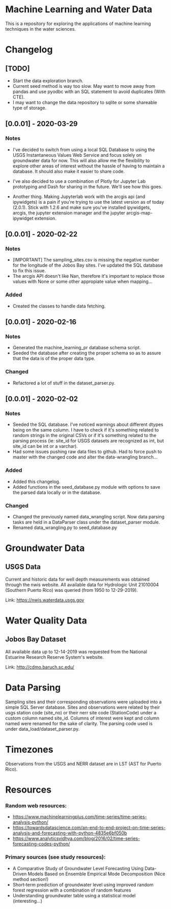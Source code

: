 # Machine Learning and Water Data

This is a repository for exploring the applications of machine learning techniques in the water sciences.

# Changelog

## [TODO]
- Start the data exploration branch.
- Current seed method is way too slow.  May want to move away from pandas and
  use pyodbc with an SQL statement to avoid duplicates (With CTE).
- I may want to change the data repository to sqlite or some shareable type of storage.

## [0.0.01] - 2020-03-29
### Notes
- I've decided to switch from using a local SQL Database to using the USGS Instantaneous Values Web Service and focus solely on groundwater data for now.  This will also allow me the flexibility to explore other areas of interest without the hassle of having to maintain a database.  It should also make it easier to share code.

- I've also decided to use a combination of Plotly for Jupyter Lab prototyping and Dash for sharing in the future.  We'll see how this goes.

- Another thing.  Making Jupyterlab work with the arcgis api (and ipywidgets) is a pain if you're trying to use the latest version as of today (2.0.1).  Stick with 1.2.6 and make sure you've installed ipywidgets, arcgis, the jupyter extension manager and the jupyter arcgis-map-ipywidget extension.


## [0.0.01] - 2020-02-22
### Notes
- [IMPORTANT] The sampling_sites.csv is missing the negative number for the longitude of the Jobos Bay sites.  I've updated the SQL database to fix this issue.
- The arcgis API doesn't like Nan, therefore it's important to replace those values with None or some other appropiate value when mapping...

### Added
- Created the classes to handle data fetching.

## [0.0.01] - 2020-02-16
### Notes
- Generated the machine_learning_pr database schema script.
- Seeded the database after creating the proper schema so as to assure that the
  data is of the proper data type.

### Changed
- Refactored a lot of stuff in the dataset_parser.py.

## [0.0.01] - 2020-02-02
### Notes
-  Seeded the SQL database.  I've noticed warnings about different dtypes being on the same column.
  I have to check if it's something related to random strings in the original CSVs or if it's
  something related to the parsing process (ie: site_id for USGS datasets are recognized as int, but
  site_id can be int or a varchar).
- Had some issues pushing raw data files to github.  Had to force push to master with the changed code
  and alter the data-wrangling branch...

### Added
- Added this changelog.
- Added functions in the seed_database.py module with options to save the parsed data
  locally or in the database. 

### Changed
- Changed the previously named data_wrangling script.  Now data parsing tasks are held in a DataParser class
  under the dataset_parser module.
- Renamed data_wrangling.py to seed_database.py

# Groundwater Data
## USGS Data
Current and historic data for well depth measurements was obtained through the nwis website.  All available data for Hydrologic Unit 21010004 (Southern Puerto Rico) was queried (from 1950 to 12-29-2019).

Link: https://nwis.waterdata.usgs.gov

# Water Quality Data
## Jobos Bay Dataset
All available data up to 12-14-2019 was requested from the National Estuarine Research Reserve System's website.

Link: http://cdmo.baruch.sc.edu/

# Data Parsing
Sampling sites and their corresponding observations were uploaded into a simple SQL Server database.  Sites and observations were related by their usgs station code (site_no) or their nerr site code (StationCode) under
a custom column named site_id.  Columns of interest were kept and column named were renamed for the sake of clarity.  The parsing code used is under data_load/dataset_parser.py.

# Timezones
Observations from the USGS and NERR dataset are in LST (AST for Puerto Rico).

# Resources
### Random web resources:
- https://www.machinelearningplus.com/time-series/time-series-analysis-python/
- https://towardsdatascience.com/an-end-to-end-project-on-time-series-analysis-and-forecasting-with-python-4835e6bf050b
- https://www.analyticsvidhya.com/blog/2016/02/time-series-forecasting-codes-python/

### Primary sources (see study resources):
- A Comparative Study of Groundwater Level Forecasting Using Data-Driven Models Based on Ensemble Empirical Mode Decomposition (Nice method section!)
- Short‑term prediction of groundwater level using improved random forest regression with a combination of random features
- Understanding groundwater table using a statistical model (interesting...)